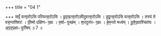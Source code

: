 +++
title = "04 1"

+++
सव्ँ॒ वत्स॒रो॑ऽसि परिवत्स॒रो॑ऽसि । इ॒दा॒व॒त्स॒रो॑ऽसीदुवत्स॒रो॑ऽसि । इ॒द्व॒त्स॒रो॑ऽसि वत्स॒रो॑ऽसि । तस्य॑ ते वस॒न्तश्शिरः॑ । ग्री॒ष्मो दक्षि॑णᳶ प॒क्षः । व॒र्षाᳶ पुच्छ॑म् । श॒रदुत्त॑रᳶ प॒क्षः । हे॒म॒न्तो मध्य॑म् । पू॒र्व॒प॒क्षाश्चित॑यः । अ॒प॒र॒प॒क्षाᳶ पुरी॑षम् ॥ 7 ॥


